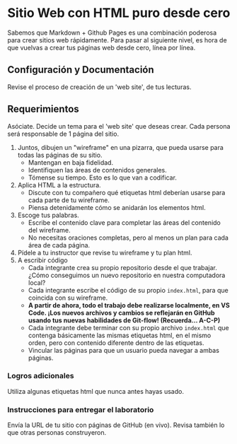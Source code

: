 # Sitio Web con HTML puro desde cero
Sabemos que Markdown + Github Pages es una combinación poderosa para crear sitios web rápidamente. Para pasar al siguiente nivel, es hora de que vuelvas a crear tus páginas web desde cero, línea por línea.

## Configuración y Documentación
Revise el proceso de creación de un 'web site', de tus lecturas.

## Requerimientos
Asóciate. Decide un tema para el 'web site' que deseas crear. Cada persona será responsable de 1 página del sitio.

1. Juntos, dibujen un "wireframe" en una pizarra, que pueda usarse para todas las páginas de su sitio.
    - Mantengan en baja fidelidad.
    - Identifiquen las áreas de contenidos generales.
    - Tómense su tiempo. Esto es lo que van a codificar.
1. Aplica HTML a la estructura.
    - Discute con tu compañero qué etiquetas html deberían usarse para cada parte de tu wireframe.
    - Piensa detenidamente cómo se anidarán los elementos html.
1. Escoge tus palabras.
    - Escribe el contenido clave para completar las áreas del contenido del wireframe.
    - No necesitas oraciones completas, pero al menos un plan para cada área de cada página.
1. Pídele a tu instructor que revise tu wireframe y tu plan html.
1. A escribir código
    - Cada integrante crea su propio repositorio desde el que trabajar. ¿Cómo conseguimos un nuevo repositorio en nuestra computadora local?
    - Cada integrante escribe el código de su propio `index.html`, para que coincida con su wireframe.
    - **A partir de ahora, todo el trabajo debe realizarse localmente, en VS Code. ¡Los nuevos archivos y cambios se reflejarán en GitHub usando tus nuevas habilidades de Git-flow! (Recuerda... A-C-P)**
    - Cada integrante debe terminar con su propio archivo `index.html` que contenga básicamente las mismas etiquetas html, en el mismo orden, pero con contenido diferente dentro de las etiquetas.
    - Vincular las páginas para que un usuario pueda navegar a ambas páginas.
  
### Logros adicionales
Utiliza algunas etiquetas html que nunca antes hayas usado.

### Instrucciones para entregar el laboratorio
Envía la URL de tu sitio con páginas de GitHub (en vivo). Revisa también lo que otras personas construyeron.
